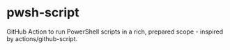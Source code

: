 # pwsh-script
GitHub Action to run PowerShell scripts in a rich, prepared scope - inspired by actions/github-script.
